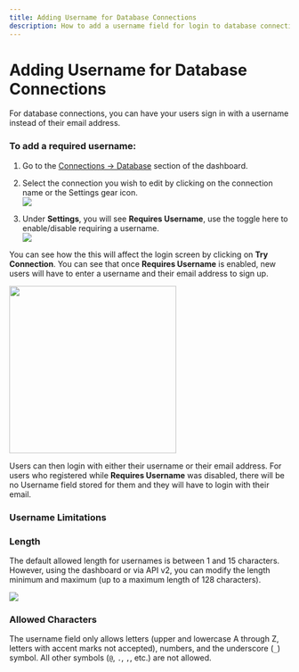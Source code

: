 ```yaml
---
title: Adding Username for Database Connections
description: How to add a username field for login to database connections.
---
```


# Adding Username for Database Connections

For database connections, you can have your users sign in with a username instead of their email address.

### To add a required username:

1. Go to the [Connections -> Database](${manage_url}/#/connections/database) section of the dashboard.

1. Select the connection you wish to edit by clicking on the connection name or the Settings gear icon.  
![](/media/articles/connections/database/db-connections-page.png)

1. Under **Settings**, you will see **Requires Username**, use the toggle here to enable/disable requiring a username.  
![](/media/articles/connections/database/requires-username-toggle.png)

You can see how the this will affect the login screen by clicking on **Try Connection**. You can see that once **Requires Username** is enabled, new users will have to enter a username and their email address to sign up. 

<img width="300" src="/media/articles/connections/database/lock-usernamestyle.png" />

Users can then login with either their username or their email address. For users who registered while **Requires Username** was disabled, there will be no Username field stored for them and they will have to login with their email.

### Username Limitations

### Length

The default allowed length for usernames is between 1 and 15 characters. However, using the dashboard or via API v2, you can modify the length minimum and maximum (up to a maximum length of 128 characters).

![](/media/articles/connections/database/username-length.png)

### Allowed Characters

The username field only allows letters (upper and lowercase A through Z, letters with accent marks not accepted), numbers, and the underscore (`_`) symbol. All other symbols (`@`, `.`, `,`, etc.) are not allowed.

